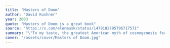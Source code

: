 ```yaml
---
title: "Masters of Doom"
author: "David Kushner"
year: 2003
quote: "Masters of Doom is a great book"
source: "https://x.com/elonmusk/status/1479182795796717571"
summary: "\"To my taste, the greatest American myth of cosmogenesis features the maladjusted, antisocial, genius teenage boy who, in the insular laboratory of his own bedroom, invents the universe from scratch. Masters of Doom is a particularly inspired rendition. Dave Kushner chronicles the saga of video game virtuosi Carmack and Romero with terrific brio. This is a page-turning, mythopoeic cyber-soap opera about two glamorous geek geniuses--and it should be read while scarfing down pepperoni pizza and swilling Diet Coke, with Queens of the Stone Age cranked up all the way.\" --Mark Leyner, author of I Smell Esther WilliamsMasters of Doom is the amazing true story of the Lennon and McCartney of video games: John Carmack and John Romero. Together, they ruled big business. They transformed popular culture. And they provoked a national controversy. More than anything, they lived a unique and rollicking American Dream, escaping the broken homes of their youth to co-create the most notoriously successful game franchises in history--Doom and Quake--until the games they made tore them apart.Americans spend more money on video games than on movie tickets. Masters of Doom is the first book to chronicle this industry's greatest story, written by one of the medium's leading observers. David Kushner takes readers inside the rags-to-riches adventure of two rebellious entrepreneurs who came of age to shape a generation. The vivid portrait reveals why their games are so violent and why their immersion in their brilliantly designed fantasy worlds offered them solace. And it shows how they channeled their fury and imagination into products that are a formative influence on our culture, from MTV to the Internet to Columbine. This is a story of friendship and betrayal, commerce and artistry--a powerful and compassionate account of what it's like to be young, driven, and wildly creative. From the Hardcover edition."
cover: "/assets/cover/Masters of Doom.jpg"
---
```

